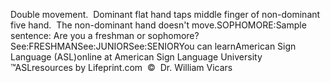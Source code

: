 Double movement.  Dominant flat hand taps middle finger of 
non-dominant five hand.  The non-dominant hand doesn't move.SOPHOMORE:Sample sentence:
Are you a freshman or sophomore?See:FRESHMANSee:JUNIORSee:SENIORYou can learnAmerican Sign Language (ASL)online at American Sign Language University ™ASLresources by Lifeprint.com  ©  Dr. William Vicars